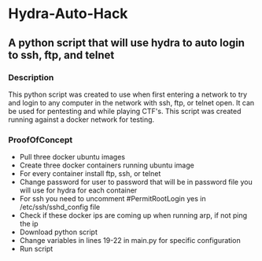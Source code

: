 # Hydra-Auto-Hack

## A python script that will use hydra to auto login to ssh, ftp, and telnet

### Description

This python script was created to use when first entering a network to try and login to any computer in the network with ssh, ftp, or telnet open. It can be used for pentesting and while playing CTF's. This script was created running against a docker network for testing.

### ProofOfConcept

- Pull three docker ubuntu images 
- Create three docker containers running ubuntu image
- For every container install ftp, ssh, or telnet
- Change password for user to password that will be in password file you will use for hydra for each container
- For ssh you need to uncomment #PermitRootLogin yes in /etc/ssh/sshd_config file
- Check if these docker ips are coming up when running arp, if not ping the ip
- Download python script 
- Change variables in lines 19-22 in main.py for specific configuration
- Run script



